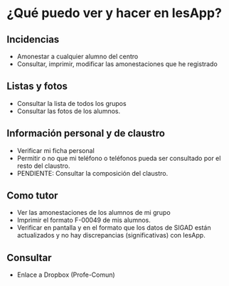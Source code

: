# ¿Qué puedo ver y hacer en IesApp?

## Incidencias
* Amonestar a cualquier alumno del centro
* Consultar, imprimir, modificar las amonestaciones que he registrado

## Listas y fotos
* Consultar la lista de todos los grupos 
* Consultar las fotos de los alumnos.

## Información personal y de claustro
* Verificar mi ficha personal
* Permitir o no que mi teléfono o teléfonos pueda ser consultado por el resto del claustro.
* PENDIENTE: Consultar la composición del claustro.

## Como tutor
* Ver las amonestaciones de los alumnos de mi grupo
* Imprimir el formato F-00049  de mis alumnos.
* Verificar en pantalla y en el formato que los datos de SIGAD están actualizados y no hay discrepancias (significativas) con IesApp.

## Consultar
* Enlace a Dropbox (Profe-Comun)
